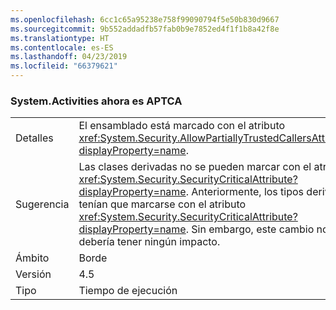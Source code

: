 ```yaml
---
ms.openlocfilehash: 6cc1c65a95238e758f99090794f5e50b830d9667
ms.sourcegitcommit: 9b552addadfb57fab0b9e7852ed4f1f1b8a42f8e
ms.translationtype: HT
ms.contentlocale: es-ES
ms.lasthandoff: 04/23/2019
ms.locfileid: "66379621"
---
```

### <a name="systemactivities-is-now-aptca"></a>System.Activities ahora es APTCA

|   |   |
|---|---|
|Detalles|El ensamblado está marcado con el atributo <xref:System.Security.AllowPartiallyTrustedCallersAttribute?displayProperty=name>.|
|Sugerencia|Las clases derivadas no se pueden marcar con el atributo <xref:System.Security.SecurityCriticalAttribute?displayProperty=name>. Anteriormente, los tipos derivados tenían que marcarse con el atributo <xref:System.Security.SecurityCriticalAttribute?displayProperty=name>. Sin embargo, este cambio no debería tener ningún impacto.|
|Ámbito|Borde|
|Versión|4.5|
|Tipo|Tiempo de ejecución|
